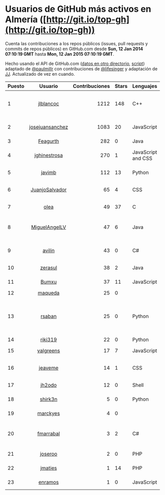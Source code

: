 # Usuarios de GitHub más activos en Almería ([http://git.io/top-gh](http://git.io/top-gh))

  Cuenta las contribuciones a los repos públicos (issues, pull requests y commits de repos públicos) en GitHub.com desde  **Sun, 12 Jan 2014 07:10:19 GMT** hasta **Mon, 12 Jan 2015 07:10:19 GMT**.

  Hecho usando el API de GitHub.com ([datos en otro directorio](https://github.com/JJ/top-github-users-data/tree/master/data), [script](https://github.com/JJ/top-github-users)) adaptado de [@paulmillr](https://github.com/paulmillr) con contribuciones de [@lifesinger](https://github.com/lifesinger) y adaptación de [JJ](http://jj.github.io). Actualizado de vez en cuando.

| Puesto   |      Usuario      |  Contribuciones | Stars | Lenguajes   |      Lugar      |  Avatar |
|----------|:-----------------:|----------------:|-------|-------------|:---------------:|---------|
| 1 | [jlblancoc](https://github.com/jlblancoc) | 1212 | 148 | C++ | Almeria (Spain) | ![Jose-Luis Blanco-Claraco](https://avatars0.githubusercontent.com/u/5497818?v=3&s=64) |
| 2 | [josejuansanchez](https://github.com/josejuansanchez) | 1083 | 20 | JavaScript | Almería | ![José Juan Sánchez](https://avatars0.githubusercontent.com/u/888481?v=3&s=64) |
| 3 | [Feagurth](https://github.com/Feagurth) | 282 | 0 | Java | Almería | ![Feagurth](https://avatars0.githubusercontent.com/u/6003799?v=3&s=64) |
| 4 | [jghinestrosa](https://github.com/jghinestrosa) | 270 | 1 | JavaScript and CSS | Almería, Spain | ![Jorge García Hinestrosa](https://avatars3.githubusercontent.com/u/7010036?v=3&s=64) |
| 5 | [javimb](https://github.com/javimb) | 112 | 13 | Python | Almería | ![Javi Imbernón](https://avatars2.githubusercontent.com/u/1410846?v=3&s=64) |
| 6 | [JuanjoSalvador](https://github.com/JuanjoSalvador) | 65 | 4 | CSS | Almeria, España | ![Juan José Salvador](https://avatars1.githubusercontent.com/u/5058655?v=3&s=64) |
| 7 | [olea](https://github.com/olea) | 49 | 37 | C | Almería (Spain) | ![Ismael Olea](https://avatars2.githubusercontent.com/u/141267?v=3&s=64) |
| 8 | [MiguelAngelLV](https://github.com/MiguelAngelLV) | 47 | 6 | Java | Almería | ![Miguel Ángel López Vicente](https://avatars3.githubusercontent.com/u/638110?v=3&s=64) |
| 9 | [avilin](https://github.com/avilin) | 43 | 0 | C# | Almería, España | ![Andrés Vicente Linares](https://avatars2.githubusercontent.com/u/7100982?v=3&s=64) |
| 10 | [zerasul](https://github.com/zerasul) | 38 | 2 | Java | Almeria | ![Victor Suarez](https://avatars1.githubusercontent.com/u/6067824?v=3&s=64) |
| 11 | [Bumxu](https://github.com/Bumxu) | 37 | 11 | JavaScript | Almería, Spain | ![Juande Martos](https://avatars0.githubusercontent.com/u/1742635?v=3&s=64) |
| 12 | [maqueda](https://github.com/maqueda) | 25 | 0 |  | Almeria | ![Juan](https://avatars0.githubusercontent.com/u/6534453?v=3&s=64) |
| 13 | [rsaban](https://github.com/rsaban) | 25 | 0 | Python | Almería (Spain) | ![Rafael Sabán (Desarrollo de Software Freelance)](https://avatars0.githubusercontent.com/u/4655723?v=3&s=64) |
| 14 | [riki319](https://github.com/riki319) | 22 | 0 | Python | Almería | ![Ricardo](https://avatars3.githubusercontent.com/u/1909548?v=3&s=64) |
| 15 | [valgreens](https://github.com/valgreens) | 17 | 7 | JavaScript | Almería, Spain | ![Antonio Valverde](https://avatars1.githubusercontent.com/u/903263?v=3&s=64) |
| 16 | [jeaveme](https://github.com/jeaveme) | 14 | 1 | CSS | Almería, Spain | ![Jesús Avellaneda Menchón](https://avatars0.githubusercontent.com/u/7329741?v=3&s=64) |
| 17 | [jh2odo](https://github.com/jh2odo) | 12 | 0 | Shell | Spain, Almería | ![Jose Aguado](https://avatars3.githubusercontent.com/u/7497387?v=3&s=64) |
| 18 | [shirk3n](https://github.com/shirk3n) | 5 | 0 | Python | Almería (Spain) | ![Juan Delgado](https://avatars0.githubusercontent.com/u/6516842?v=3&s=64) |
| 19 | [marckyes](https://github.com/marckyes) | 4 | 0 |  | Almeria, Spain | ![Marc](https://avatars0.githubusercontent.com/u/417513?v=3&s=64) |
| 20 | [fmarrabal](https://github.com/fmarrabal) | 3 | 2 | C# | Almería (Spain) | ![Francisco Manuel Arrabal Campos](https://avatars2.githubusercontent.com/u/2758972?v=3&s=64) |
| 21 | [joseroo](https://github.com/joseroo) | 2 | 0 | PHP | Almería | ![José Rodríguez](https://avatars2.githubusercontent.com/u/4178966?v=3&s=64) |
| 22 | [jmaties](https://github.com/jmaties) | 1 | 14 | PHP | Almeria | ![Javier Maties](https://avatars3.githubusercontent.com/u/110144?v=3&s=64) |
| 23 | [enramos](https://github.com/enramos) | 1 | 0 | JavaScript | Almería | ![Enrique Ramos](https://avatars3.githubusercontent.com/u/344247?v=3&s=64) |
